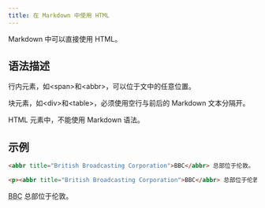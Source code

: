 ```yaml
---
title: 在 Markdown 中使用 HTML
---
```


Markdown 中可以直接使用 HTML。

## 语法描述

行内元素，如\<span>和\<abbr>，可以位于文中的任意位置。

块元素，如\<div>和\<table>，必须使用空行与前后的 Markdown 文本分隔开。

HTML 元素中，不能使用 Markdown 语法。

## 示例

```markdown
<abbr title="British Broadcasting Corporation">BBC</abbr> 总部位于伦敦。
```

```html
<p><abbr title="British Broadcasting Corporation">BBC</abbr> 总部位于伦敦。</p>
```

<div class='exmp'>
  <div class='exmp-container'>
    <p><abbr title="British Broadcasting Corporation">BBC</abbr> 总部位于伦敦。</p>
  </div>
</div>
